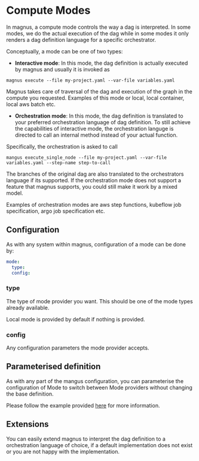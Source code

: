 # Compute Modes

In magnus, a compute mode controls the way a dag is interpreted. In some modes, we do the actual execution
of the dag while in some modes it only renders a dag definition language for a specific orchestrator. 

Conceptually, a mode can be one of two types:

- **Interactive mode**: In this mode, the dag definition is actually executed by magnus and usually it is invoked as

```shell
magnus execute --file my-project.yaml --var-file variables.yaml
```

Magnus takes care of traversal of the dag and execution of the graph in the compute you requested. Examples
of this mode or local, local container, local aws batch etc.

- **Orchestration mode**: In this mode, the dag definition is translated to your preferred orchestration language
of dag definition. To still achieve the capabilities of interactive mode, the orchestration languge is
directed to call an internal method instead of your actual function.

Specifically, the orchestration is asked to call

```shell
mangus execute_single_node --file my-project.yaml --var-file variables.yaml --step-name step-to-call
```

The branches of the original dag are also translated to the orchestrators language if its supported. If the
orchestration mode does not support a feature that magnus supports, you could still make it work by a mixed model.

Examples of orchestration modes are aws step functions, kubeflow job specification, argo job specification etc. 

## Configuration

As with any system within magnus, configuration of a mode can be done by:

```yaml
mode:
  type: 
  config:
```

### type

The type of mode provider you want. This should be one of the mode types already available. 

Local mode is provided by default if nothing is provided. 

### config

Any configuration parameters the mode provider accepts. 

## Parameterised definition

As with any part of the mangus configuration, you can parameterise the configuration of Mode to switch between 
Mode providers without changing the base definition. 

Please follow the example provided [here](../dag/#parameterized_definition) for more information. 

## Extensions

You can easily extend magnus to interpret the dag definition to a orchestration language of choice, if a default
implementation does not exist or you are not happy with the implementation. 
